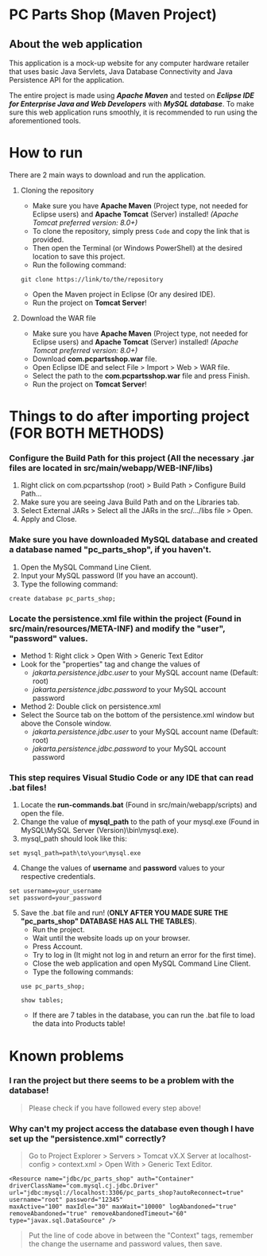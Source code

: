 # PC Parts Shop (Maven Project)

## About the web application
This application is a mock-up website for any computer hardware retailer that uses basic Java Servlets, Java Database Connectivity and Java Persistence API for the application.

The entire project is made using ***Apache Maven*** and tested on ***Eclipse IDE for Enterprise Java and Web Developers*** with ***MySQL database***.
To make sure this web application runs smoothly, it is recommended to run using the aforementioned tools.

# How to run
There are 2 main ways to download and run the application.

1. Cloning the repository
    - Make sure you have **Apache Maven** (Project type, not needed for Eclipse users) and **Apache Tomcat** (Server) installed!
    *(Apache Tomcat preferred version: 8.0+)*
    - To clone the repository, simply press `Code` and copy the link that is provided.
    - Then open the Terminal (or Windows PowerShell) at the desired location to save this project.
    - Run the following command:
    ```
    git clone https://link/to/the/repository
    ``` 
    - Open the Maven project in Eclipse (Or any desired IDE).
    - Run the project on **Tomcat Server**!

2. Download the WAR file
    - Make sure you have **Apache Maven** (Project type, not needed for Eclipse users) and **Apache Tomcat** (Server) installed!
    *(Apache Tomcat preferred version: 8.0+)*
    - Download **com.pcpartsshop.war** file.
    - Open Eclipse IDE and select File > Import > Web > WAR file.
    - Select the path to the **com.pcpartsshop.war** file and press Finish.
    - Run the project on **Tomcat Server**!

# Things to do after importing project (FOR BOTH METHODS)
### Configure the Build Path for this project (All the necessary .jar files are located in src/main/webapp/WEB-INF/libs)
1. Right click on com.pcpartsshop (root) > Build Path > Configure Build Path...
2. Make sure you are seeing Java Build Path and on the Libraries tab.
3. Select External JARs > Select all the JARs in the src/.../libs file > Open.
4. Apply and Close.
### Make sure you have downloaded MySQL database and created a database named "pc_parts_shop", if you haven't.
1. Open the MySQL Command Line Client.
2. Input your MySQL password (If you have an account).
3. Type the following command:
```
create database pc_parts_shop;
```
### Locate the **persistence.xml** file within the project (Found in src/main/resources/META-INF) and modify the "user", "password" values.
+ Method 1: Right click > Open With > Generic Text Editor
+ Look for the "properties" tag and change the values of
    * *jakarta.persistence.jdbc.user* to your MySQL account name (Default: root)
    * *jakarta.persistence.jdbc.password* to your MySQL account password
+ Method 2: Double click on persistence.xml
+ Select the Source tab on the bottom of the persistence.xml window but above the Console window.
    * *jakarta.persistence.jdbc.user* to your MySQL account name (Default: root)
    * *jakarta.persistence.jdbc.password* to your MySQL account password
### This step requires Visual Studio Code or any IDE that can read .bat files!
1. Locate the **run-commands.bat** (Found in src/main/webapp/scripts) and open the file.
2. Change the value of **mysql_path** to the path of your mysql.exe (Found in MySQL\MySQL Server (Version)\bin\mysql.exe).
3. mysql_path should look like this:
```
set mysql_path=path\to\your\mysql.exe
```
4. Change the values of **username** and **password** values to your respective credentials.
```
set username=your_username
set password=your_password
```
5. Save the .bat file and run! (**ONLY AFTER YOU MADE SURE THE "pc_parts_shop" DATABASE HAS ALL THE TABLES**).
    + Run the project.
    + Wait until the website loads up on your browser.
    + Press Account.
    + Try to log in (It might not log in and return an error for the first time).
    + Close the web application and open MySQL Command Line Client.
    + Type the following commands:
    ```
    use pc_parts_shop;
    ```
    ```
    show tables;
    ```
    + If there are 7 tables in the database, you can run the .bat file to load the data into Products table!

# Known problems
### I ran the project but there seems to be a problem with the database!
> Please check if you have followed every step above!

### Why can't my project access the database even though I have set up the "persistence.xml" correctly?
> Go to Project Explorer > Servers > Tomcat vX.X Server at localhost-config > context.xml > Open With > Generic Text Editor.
```
<Resource name="jdbc/pc_parts_shop" auth="Container" driverClassName="com.mysql.cj.jdbc.Driver" url="jdbc:mysql://localhost:3306/pc_parts_shop?autoReconnect=true" 
username="root" password="12345" 
maxActive="100" maxIdle="30" maxWait="10000" logAbandoned="true" removeAbandoned="true" removeAbandonedTimeout="60" type="javax.sql.DataSource" />
```
> Put the line of code above in between the "Context" tags, remember the change the username and password values, then save.
